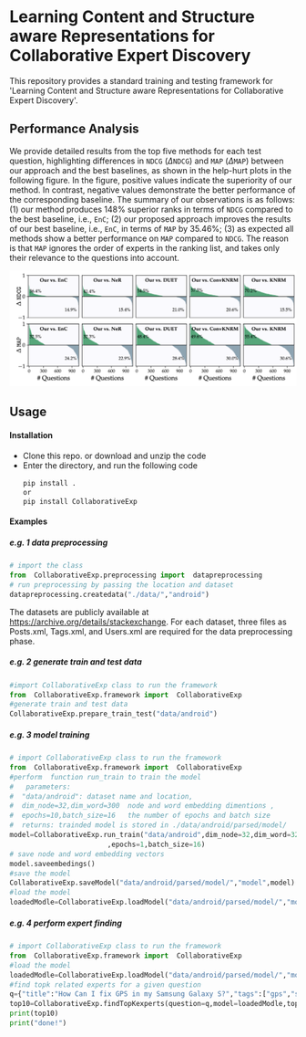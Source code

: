 # Learning Content and Structure aware Representations for Collaborative Expert Discovery

This repository provides a standard training and testing framework for 'Learning Content and Structure aware Representations for Collaborative Expert Discovery'.

## Performance Analysis

We provide detailed results from the top five methods for each test question, highlighting differences in $\texttt{NDCG}$ ($\Delta\texttt{NDCG}$) and $\texttt{MAP}$ ($\Delta\texttt{MAP}$) between our approach and the best baselines, as shown in the help-hurt plots in the following figure. In the figure, positive values indicate the superiority of our method. In contrast, negative values demonstrate the better performance of the corresponding baseline. The summary of our observations is as follows: (1) our method produces 148\% superior ranks in terms of $\texttt{NDCG}$ compared to the best baseline, i.e., $\texttt{EnC}$; (2) our proposed approach improves the results of our best baseline, i.e., $\texttt{EnC}$, in terms of $\texttt{MAP}$ by 35.46\%; (3) as expected all methods show a better performance on $\texttt{MAP}$ compared to $\texttt{NDCG}$. The reason is that $\texttt{MAP}$ ignores the order of experts in the ranking list, and takes only their relevance to the questions into account.

![Alt text](/ndcg_map_help.png )

## Usage

#### Installation

- Clone this repo. or download and unzip the code
- Enter the directory, and run the following code
    ```
    pip install .
    or
    pip install CollaborativeExp
    ```


#### Examples
##### e.g. 1 data preprocessing
 ```python
# import the class
from  CollaborativeExp.preprocessing import  datapreprocessing 
# run preprocessing by passing the location and dataset
datapreprocessing.createdata("./data/","android") 
 ```
The datasets are publicly available at https://archive.org/details/stackexchange. For each dataset, three files as  Posts.xml, Tags.xml, and Users.xml are required for the data preprocessing phase. 

 ##### e.g. 2 generate train and test data 
```python 
#import CollaborativeExp class to run the framework
from  CollaborativeExp.framework import  CollaborativeExp
#generate train and test data  
CollaborativeExp.prepare_train_test("data/android")
```
 ##### e.g. 3 model training
 ```python
# import CollaborativeExp class to run the framework
from  CollaborativeExp.framework import  CollaborativeExp
#perform  function run_train to train the model 
#   parameters: 
#  "data/android": dataset name and location,
#  dim_node=32,dim_word=300  node and word embedding dimentions ,
#  epochs=10,batch_size=16   the number of epochs and batch size
#  returns: trainded model is stored in ./data/android/parsed/model/
model=CollaborativeExp.run_train("data/android",dim_node=32,dim_word=32
                         ,epochs=1,batch_size=16)
# save node and word embedding vectors
model.saveembedings()
#save the model
CollaborativeExp.saveModel("data/android/parsed/model/","model",model)
#load the model
loadedModle=CollaborativeExp.loadModel("data/android/parsed/model/","model")
 ```
 
 ##### e.g. 4 perform expert finding 
 ```python
# import CollaborativeExp class to run the framework
from  CollaborativeExp.framework import  CollaborativeExp
#load the model
loadedModle=CollaborativeExp.loadModel("data/android/parsed/model/","model")
#find topk related experts for a given question
q={"title":"How Can I fix GPS in my Samsung Galaxy S?","tags":["gps","samsung-galaxy-s"],"askerID":1089}
top10=CollaborativeExp.findTopKexperts(question=q,model=loadedModle,topk=10)
print(top10)
print("done!")
 ```

